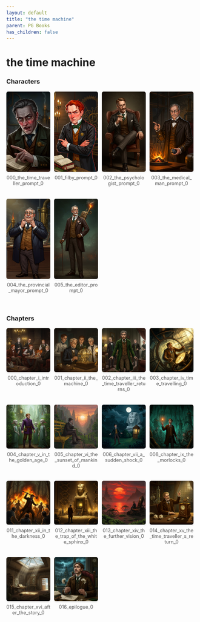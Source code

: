 ```yaml
---
layout: default
title: "the time machine"
parent: PG Books
has_children: false
---
```



<style>
.image-gallery {
  display: flex;
  flex-wrap: wrap;
  justify-content: space-between;
  margin-bottom: 20px;
}

.image-row {
  display: flex;
  justify-content: flex-start;
  width: 100%;
  margin-bottom: 20px;
}

.image-item {
  width: 23%;
  margin-right: 2%;
  text-align: center;
}

.image-item:last-child {
  margin-right: 0;
}

.image-item img {
  width: 100%;
  height: auto;
  object-fit: cover;
  border-radius: 5px;
  box-shadow: 0 2px 4px rgba(0,0,0,0.1);
}

.image-item p {
  margin-top: 5px;
  font-size: 0.9em;
  color: #555;
}

.video-container {
  margin: 20px 0;
}
</style>


# the time machine

<h3>Characters</h3>
<div class="image-gallery">
<div class="image-row">
  <div class="image-item">
    <img src="../../assets/pg_books_ai_generated_photos/the_time_machine/characters/000_the_time_traveller_prompt_0.png" alt="000_the_time_traveller_prompt_0">
    <p>000_the_time_traveller_prompt_0</p>
  </div>
  <div class="image-item">
    <img src="../../assets/pg_books_ai_generated_photos/the_time_machine/characters/001_filby_prompt_0.png" alt="001_filby_prompt_0">
    <p>001_filby_prompt_0</p>
  </div>
  <div class="image-item">
    <img src="../../assets/pg_books_ai_generated_photos/the_time_machine/characters/002_the_psychologist_prompt_0.png" alt="002_the_psychologist_prompt_0">
    <p>002_the_psychologist_prompt_0</p>
  </div>
  <div class="image-item">
    <img src="../../assets/pg_books_ai_generated_photos/the_time_machine/characters/003_the_medical_man_prompt_0.png" alt="003_the_medical_man_prompt_0">
    <p>003_the_medical_man_prompt_0</p>
  </div>
</div>
<div class="image-row">
  <div class="image-item">
    <img src="../../assets/pg_books_ai_generated_photos/the_time_machine/characters/004_the_provincial_mayor_prompt_0.png" alt="004_the_provincial_mayor_prompt_0">
    <p>004_the_provincial_mayor_prompt_0</p>
  </div>
  <div class="image-item">
    <img src="../../assets/pg_books_ai_generated_photos/the_time_machine/characters/005_the_editor_prompt_0.png" alt="005_the_editor_prompt_0">
    <p>005_the_editor_prompt_0</p>
  </div>
</div>
</div>

<h3>Chapters</h3>
<div class="image-gallery">
<div class="image-row">
  <div class="image-item">
    <img src="../../assets/pg_books_ai_generated_photos/the_time_machine/chapters/000_chapter_i_introduction_0.png" alt="000_chapter_i_introduction_0">
    <p>000_chapter_i_introduction_0</p>
  </div>
  <div class="image-item">
    <img src="../../assets/pg_books_ai_generated_photos/the_time_machine/chapters/001_chapter_ii_the_machine_0.png" alt="001_chapter_ii_the_machine_0">
    <p>001_chapter_ii_the_machine_0</p>
  </div>
  <div class="image-item">
    <img src="../../assets/pg_books_ai_generated_photos/the_time_machine/chapters/002_chapter_iii_the_time_traveller_returns_0.png" alt="002_chapter_iii_the_time_traveller_returns_0">
    <p>002_chapter_iii_the_time_traveller_returns_0</p>
  </div>
  <div class="image-item">
    <img src="../../assets/pg_books_ai_generated_photos/the_time_machine/chapters/003_chapter_iv_time_travelling_0.png" alt="003_chapter_iv_time_travelling_0">
    <p>003_chapter_iv_time_travelling_0</p>
  </div>
</div>
<div class="image-row">
  <div class="image-item">
    <img src="../../assets/pg_books_ai_generated_photos/the_time_machine/chapters/004_chapter_v_in_the_golden_age_0.png" alt="004_chapter_v_in_the_golden_age_0">
    <p>004_chapter_v_in_the_golden_age_0</p>
  </div>
  <div class="image-item">
    <img src="../../assets/pg_books_ai_generated_photos/the_time_machine/chapters/005_chapter_vi_the_sunset_of_mankind_0.png" alt="005_chapter_vi_the_sunset_of_mankind_0">
    <p>005_chapter_vi_the_sunset_of_mankind_0</p>
  </div>
  <div class="image-item">
    <img src="../../assets/pg_books_ai_generated_photos/the_time_machine/chapters/006_chapter_vii_a_sudden_shock_0.png" alt="006_chapter_vii_a_sudden_shock_0">
    <p>006_chapter_vii_a_sudden_shock_0</p>
  </div>
  <div class="image-item">
    <img src="../../assets/pg_books_ai_generated_photos/the_time_machine/chapters/008_chapter_ix_the_morlocks_0.png" alt="008_chapter_ix_the_morlocks_0">
    <p>008_chapter_ix_the_morlocks_0</p>
  </div>
</div>
<div class="image-row">
  <div class="image-item">
    <img src="../../assets/pg_books_ai_generated_photos/the_time_machine/chapters/011_chapter_xii_in_the_darkness_0.png" alt="011_chapter_xii_in_the_darkness_0">
    <p>011_chapter_xii_in_the_darkness_0</p>
  </div>
  <div class="image-item">
    <img src="../../assets/pg_books_ai_generated_photos/the_time_machine/chapters/012_chapter_xiii_the_trap_of_the_white_sphinx_0.png" alt="012_chapter_xiii_the_trap_of_the_white_sphinx_0">
    <p>012_chapter_xiii_the_trap_of_the_white_sphinx_0</p>
  </div>
  <div class="image-item">
    <img src="../../assets/pg_books_ai_generated_photos/the_time_machine/chapters/013_chapter_xiv_the_further_vision_0.png" alt="013_chapter_xiv_the_further_vision_0">
    <p>013_chapter_xiv_the_further_vision_0</p>
  </div>
  <div class="image-item">
    <img src="../../assets/pg_books_ai_generated_photos/the_time_machine/chapters/014_chapter_xv_the_time_traveller_s_return_0.png" alt="014_chapter_xv_the_time_traveller_s_return_0">
    <p>014_chapter_xv_the_time_traveller_s_return_0</p>
  </div>
</div>
<div class="image-row">
  <div class="image-item">
    <img src="../../assets/pg_books_ai_generated_photos/the_time_machine/chapters/015_chapter_xvi_after_the_story_0.png" alt="015_chapter_xvi_after_the_story_0">
    <p>015_chapter_xvi_after_the_story_0</p>
  </div>
  <div class="image-item">
    <img src="../../assets/pg_books_ai_generated_photos/the_time_machine/chapters/016_epilogue_0.png" alt="016_epilogue_0">
    <p>016_epilogue_0</p>
  </div>
</div>
</div>
